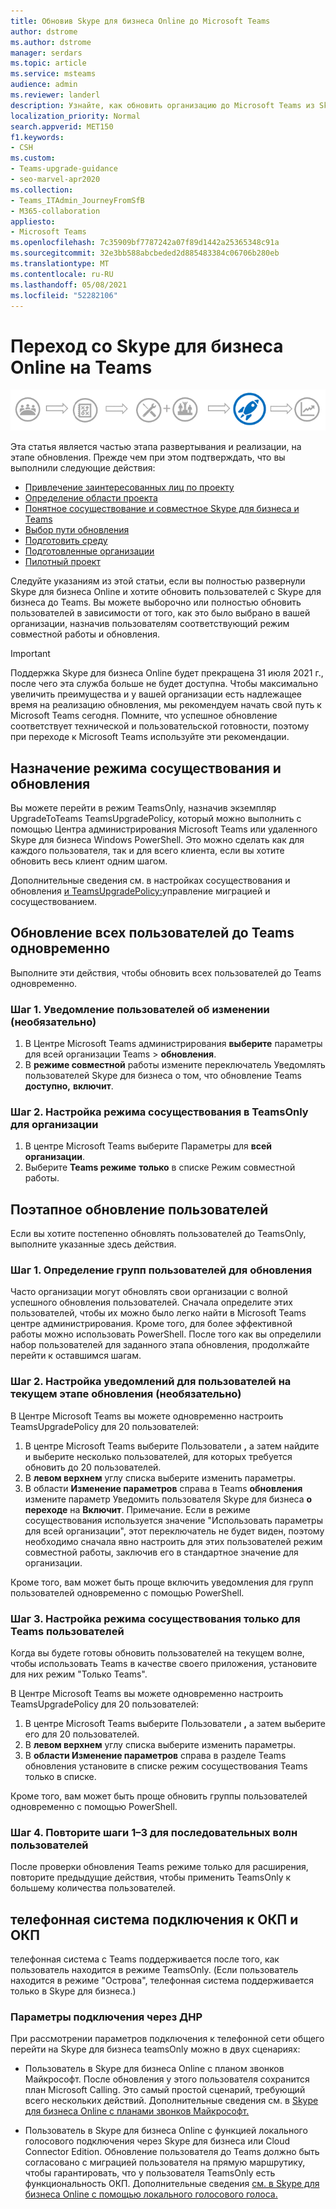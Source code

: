 ```yaml
---
title: Обновив Skype для бизнеса Online до Microsoft Teams
author: dstrome
ms.author: dstrome
manager: serdars
ms.topic: article
ms.service: msteams
audience: admin
ms.reviewer: landerl
description: Узнайте, как обновить организацию до Microsoft Teams из Skype для бизнеса Online.
localization_priority: Normal
search.appverid: MET150
f1.keywords:
- CSH
ms.custom:
- Teams-upgrade-guidance
- seo-marvel-apr2020
ms.collection:
- Teams_ITAdmin_JourneyFromSfB
- M365-collaboration
appliesto:
- Microsoft Teams
ms.openlocfilehash: 7c35909bf7787242a07f89d1442a25365348c91a
ms.sourcegitcommit: 32e3bb588abcbeded2d885483384c06706b280eb
ms.translationtype: MT
ms.contentlocale: ru-RU
ms.lasthandoff: 05/08/2021
ms.locfileid: "52282106"
---
```

# <a name="upgrade-from-skype-for-business-online-to-teams"></a>Переход со Skype для бизнеса Online на Teams

![Схема пути обновления с акцентом на развертывании и внедрении](media/upgrade-banner-deployment.png "Этапы пути обновления с акцентом на этапе развертывания и реализации")

Эта статья является частью этапа развертывания и реализации, на этапе обновления. Прежде чем при этом подтверждать, что вы выполнили следующие действия:

- [Привлечение заинтересованных лиц по проекту](upgrade-enlist-stakeholders.md)
- [Определение области проекта](./upgrade-define-project-scope.md)
- [Понятное сосуществование и совместное Skype для бизнеса и Teams](./teams-and-skypeforbusiness-coexistence-and-interoperability.md)
- [Выбор пути обновления](upgrade-and-coexistence-of-skypeforbusiness-and-teams.md)
- [Подготовить среду](./upgrade-prepare-environment.md)
- [Подготовленные организации](./upgrade-prepare-organization.md)
- [Пилотный проект](./pilot-essentials.md)

Следуйте указаниям из этой статьи, если вы полностью развернули Skype для бизнеса Online и хотите обновить пользователей с Skype для бизнеса до Teams. Вы можете выборочно или полностью обновить пользователей в зависимости от того, как это было выбрано в вашей организации, назначив пользователям соответствующий режим совместной работы и обновления.

> [!IMPORTANT]
> Поддержка Skype для бизнеса Online будет прекращена 31 июля 2021 г., после чего эта служба больше не будет доступна. Чтобы максимально увеличить преимущества и у вашей организации есть надлежащее время на реализацию обновления, мы рекомендуем начать свой путь к Microsoft Teams сегодня. Помните, что успешное обновление соответствует технической и пользовательской готовности, поэтому при переходе к Microsoft Teams используйте эти рекомендации.

## <a name="assign-the-coexistence-and-upgrade-mode"></a>Назначение режима сосуществования и обновления

Вы можете перейти в режим TeamsOnly, назначив экземпляр UpgradeToTeams TeamsUpgradePolicy, который можно выполнить с помощью Центра администрирования Microsoft Teams или удаленного Skype для бизнеса Windows PowerShell. Это можно сделать как для каждого пользователя, так и для всего клиента, если вы хотите обновить весь клиент одним шагом. 

Дополнительные сведения [](./setting-your-coexistence-and-upgrade-settings.md) см. в настройках сосуществования и обновления [и TeamsUpgradePolicy:](upgrade-to-teams-on-prem-tools.md)управление миграцией и сосуществованием.

## <a name="upgrade-all-users-to-teams-at-one-time"></a>Обновление всех пользователей до Teams одновременно

Выполните эти действия, чтобы обновить всех пользователей до Teams одновременно.

### <a name="step-1-notify-the-users-of-the-change-optional"></a>Шаг 1. Уведомление пользователей об изменении (необязательно)

1. В Центре Microsoft Teams администрирования **выберите** параметры для всей организации Teams  >  **обновления**.
2. В **режиме совместной** работы измените переключатель Уведомлять пользователей Skype для бизнеса о том, что обновление Teams **доступно,** **включит**.

### <a name="step-2-set-the-coexistence-mode-to-teamsonly-for-the-organization"></a>Шаг 2. Настройка режима сосуществования в TeamsOnly для организации

1. В центре Microsoft Teams выберите Параметры для **всей организации**.
2. Выберите **Teams режиме** **только** в списке Режим совместной работы.

## <a name="upgrade-users-in-stages"></a>Поэтапное обновление пользователей

Если вы хотите постепенно обновлять пользователей до TeamsOnly, выполните указанные здесь действия.

### <a name="step-1-identify-groups-of-users-for-upgrade"></a>Шаг 1. Определение групп пользователей для обновления

Часто организации могут обновлять свои организации с волной успешного обновления пользователей.  Сначала определите этих пользователей, чтобы их можно было легко найти в Microsoft Teams центре администрирования. Кроме того, для более эффективной работы можно использовать PowerShell. После того как вы определили набор пользователей для заданного этапа обновления, продолжайте перейти к оставшимся шагам.

### <a name="step-2-set-notification-for-the-users-in-the-current-upgrade-wave-optional"></a>Шаг 2. Настройка уведомлений для пользователей на текущем этапе обновления (необязательно)

В Центре Microsoft Teams вы можете одновременно настроить TeamsUpgradePolicy для 20 пользователей:
1. В центре Microsoft Teams выберите Пользователи **,** а затем найдите и выберите несколько пользователей, для которых требуется обновить до 20 пользователей. 
2. В **левом верхнем** углу списка выберите изменить параметры. 
3. В области **Изменение параметров** справа в Teams **обновления** измените параметр Уведомить пользователя Skype для бизнеса **о переходе** на **Включит**. Примечание. Если в режиме сосуществования используется значение "Использовать параметры для всей организации", этот переключатель не будет виден, поэтому необходимо сначала явно настроить для этих пользователей режим совместной работы, заключив его в стандартное значение для организации.

Кроме того, вам может быть проще включить уведомления для групп пользователей одновременно с помощью PowerShell. 

### <a name="step-3-set-the-coexistence-mode-for-users-to-teams-only"></a>Шаг 3. Настройка режима сосуществования только для Teams пользователей

Когда вы будете готовы обновить пользователей на текущем волне, чтобы использовать Teams в качестве своего приложения, установите для них режим "Только Teams".

В Центре Microsoft Teams вы можете одновременно настроить TeamsUpgradePolicy для 20 пользователей:
1. В центре Microsoft Teams выберите Пользователи **,** а затем выберите его для 20 пользователей.
2. В **левом верхнем** углу списка выберите изменить параметры.
3. В **области Изменение параметров** справа  в разделе Teams обновления установите в списке  режим сосуществования Teams только в списке.

Кроме того, вам может быть проще обновить группы пользователей одновременно с помощью PowerShell. 

### <a name="step-4-repeat-steps-1-3-for-successive-waves-of-users"></a>Шаг 4. Повторите шаги 1–3 для последовательных волн пользователей

После проверки обновления Teams режиме только для расширения, повторите предыдущие действия, чтобы применить TeamsOnly к большему количества пользователей.  


## <a name="phone-system-and-pstn-connectivity-options"></a>телефонная система подключения к ОКП и ОКП

телефонная система с Teams поддерживается после того, как пользователь находится в режиме TeamsOnly. (Если пользователь находится в режиме "Острова", телефонная система поддерживается только в Skype для бизнеса.)  

### <a name="pstn-connectivity-options"></a>Параметры подключения через ДНР

При рассмотрении параметров подключения к телефонной сети общего перейти на Skype для бизнеса teamsOnly можно в двух сценариях:

- Пользователь в Skype для бизнеса Online с планом звонков Майкрософт. После обновления у этого пользователя сохранится план Microsoft Calling. Это самый простой сценарий, требующий всего нескольких действий. Дополнительные сведения см. в [Skype для бизнеса Online с планами звонков Майкрософт.](upgrade-to-teams-on-prem-pstn-considerations.md#from-skype-for-business-online-with-microsoft-calling-plans)

- Пользователь в Skype для бизнеса Online с функцией локального голосового подключения через Skype для бизнеса или Cloud Connector Edition. Обновление пользователя до Teams должно быть согласовано с миграцией пользователя на прямую маршрутику, чтобы гарантировать, что у пользователя TeamsOnly есть функциональность ОКП.  Дополнительные сведения [см. в Skype для бизнеса Online с помощью локального голосового голоса.](upgrade-to-teams-on-prem-pstn-considerations.md#from-skype-for-business-online-with-on-premises-voice)